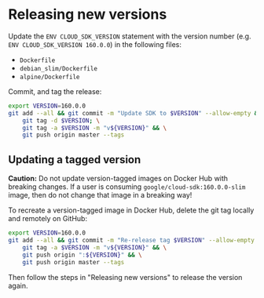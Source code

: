 # Releasing new versions

Update the `ENV CLOUD_SDK_VERSION` statement with the version number (e.g. `ENV CLOUD_SDK_VERSION 160.0.0`) in the 
following files:

* `Dockerfile`
* `debian_slim/Dockerfile`
* `alpine/Dockerfile`

Commit, and tag the release:

```bash
export VERSION=160.0.0
git add --all && git commit -m "Update SDK to $VERSION" --allow-empty && \
    git tag -d $VERSION; \
    git tag -a $VERSION -m "v${VERSION}" && \
    git push origin master --tags
```


## Updating a tagged version

**Caution:** Do not update version-tagged images on Docker Hub with breaking
changes. If a user is consuming `google/cloud-sdk:160.0.0-slim` image, then do
not change that image in a breaking way!

To recreate a version-tagged image in Docker Hub, delete the git tag locally
and remotely on GitHub:

```bash
export VERSION=160.0.0
git add --all && git commit -m "Re-release tag $VERSION" --allow-empty && \
    git tag -a $VERSION -m "v${VERSION}" && \
    git push origin ":${VERSION}" && \
    git push origin master --tags
```

Then follow the steps in "Releasing new versions" to release the version
again.
